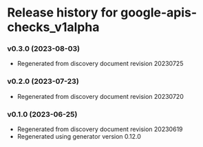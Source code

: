 # Release history for google-apis-checks_v1alpha

### v0.3.0 (2023-08-03)

* Regenerated from discovery document revision 20230725

### v0.2.0 (2023-07-23)

* Regenerated from discovery document revision 20230720

### v0.1.0 (2023-06-25)

* Regenerated from discovery document revision 20230619
* Regenerated using generator version 0.12.0

